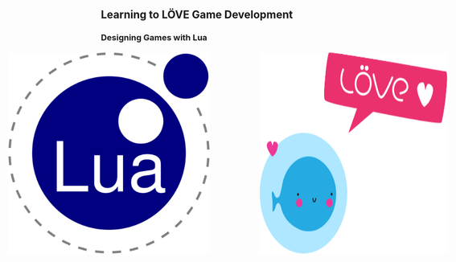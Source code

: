 ## Learning to LÖVE Game Development
### Designing Games with Lua

<div style="display: flex; justify-content: center; gap: 100px; margin-top: 20px;">
	<img src="img/lua.png" alt="Lua" width="400">
	<img src="img/love.png" alt="Love" width="400">
</div>